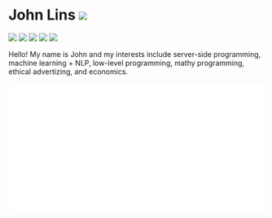 # John Lins <img src="https://github.com/hackclub/assets/blob/main/flag-orpheus-left.png" height="40px"/>
<img src="https://img.shields.io/github/followers/johnlins?style=social"/> <img src="https://komarev.com/ghpvc/?username=JohnLins&color=4ae88f&label=Profile+Views"/> <a href="https://repl.it/@JohnLins"><img src="https://img.shields.io/static/v1?label=&message=Repl&color=lightgray&logo=repl.it&logoColor=white" href="https://repl.it/@JohnLins"/></a> <a href="https://devpost.com/JohnLins"><img src="https://img.shields.io/static/v1?label=&message=Devpost&color=blue&logo=devpost&logoColor=blue"/></a> <a href="https://scrapbook.hackclub.com/JohnLins/"><img src="https://img.shields.io/static/v1?label=&message=Scrapbook&color=purple&logo=hack%20club&logoColor=white"/></a>



Hello! My name is John and my interests include server-side programming, machine learning + NLP, low-level programming, mathy programming, ethical advertizing, and economics.

<!--
<a href="https://angel.co/u/johnlins"><img src="https://angel.co/images/static_pages/logo/AngelList_Black_Victory_Hand.png" height="20px"/></a>
-->
<!--<a href="https://scrapbook.hackclub.com/JohnLins"><img src="hackclubflag.png" height="40px"/></a>-->



<!--

|  **Project** |  **Description** | **Technologies** |
|-|-|-|
|Textify| Textify is a text manipulation platform that allows anyone to create their own custom acronyms on a shared server which get parsed as the actual phrase once the message is sent. Plus a multitude of helpful features. | [![Golang](https://img.shields.io/static/v1?label=&message=Golang&color=00ADD8&logo=go&logoColor=white)]() [![HTML](https://img.shields.io/static/v1?label=&message=HTML&color=E34F26&logo=html5&logoColor=white)]() [![CSS](https://img.shields.io/static/v1?label=&message=CSS&color=1572B6&logo=css3&logoColor=white)]() [![JS](https://img.shields.io/static/v1?label=&message=(some)%20JavaScript&color=F7DF1E&logo=javascript&logoColor=white)]()
|Astra| A mobile app that uses satellite data in conjunction with the users coordinate data to return information about a satellite that orbits above them |[![Golang](https://img.shields.io/static/v1?label=&message=Golang&color=00ADD8&logo=go&logoColor=white)]()
|Line Classifier Neural Network| A Softplus based NN that identifies types of lines |`Theory` `Math` [![Python](https://img.shields.io/static/v1?label=&message=Python&color=3C78A9&logo=python&logoColor=white)]()
|SiteDoctor| NLP based API & Web App for website optimization | [![Golang](https://img.shields.io/static/v1?label=&message=Golang&color=00ADD8&logo=go&logoColor=white)]() [![Flask](https://img.shields.io/static/v1?label=&message=(some)%20Flask&color=black&logo=flask&logoColor=white)]() [![Python](https://img.shields.io/static/v1?label=&message=Python&color=3C78A9&logo=python&logoColor=white)]() [![HTML](https://img.shields.io/static/v1?label=&message=HTML&color=E34F26&logo=html5&logoColor=white)]() [![CSS](https://img.shields.io/static/v1?label=&message=CSS&color=1572B6&logo=css3&logoColor=white)]() [![JS](https://img.shields.io/static/v1?label=&message=(some)%20JavaScript&color=F7DF1E&logo=javascript&logoColor=white)]()
|BlockBumb| Bump the Blue Block and you get rewarded by increasing in size. My first 3D rendered project. | [![C](https://img.shields.io/static/v1?label=&message=C&color=A8B9CC&logo=C&logoColor=white)]() [![Raylib](https://img.shields.io/static/v1?label=&message=Raylib&color=gray&logo=raylib&logoColor=na)]() 
|LAcLib & AVFcLib| I'll write a description later | [![Linear Algebra](https://img.shields.io/static/v1?label=&message=Linear%20Algebra&color=gray&logo=na&logoColor=na)]() [![C](https://img.shields.io/static/v1?label=&message=C&color=A8B9CC&logo=C&logoColor=white)]()
| FallenAI | A pose detection AI built to monitor the old and the weak and send status notifications to their guardians in the case of an emergency. | [![Tensorflow](https://img.shields.io/static/v1?label=&message=Tensorflow&color=orange&logo=tensorflow&logoColor=white)]() [![Golang](https://img.shields.io/static/v1?label=&message=Golang&color=00ADD8&logo=go&logoColor=white)]()
-->

<!--
|  **Events** |  **Description** | **Position/Place** | **Link** | 
|-|-|-|-|
|Space Apps Challenge| Competed in the NASA Space Apps Challenge and became a global nominee by building Astra. A mobile app that uses satellite data in conjunction with the users coordinate data to return information about a satellite that orbits above them. | **`Global Nominee`** `(26,000 Participants) (Only 40 Global Nominees)` | https://2020.spaceappschallenge.org/challenges/connect/orbital-sky/teams/astra/project |  
|Congressional App Challenge| I'll write a description later | `N/A` | N/A |
|Harmony Hacks| I'll write a description later | `One of 3 `**`Honorable Mentions`**` (348 Participants)` | N/A |
|Sigmoid Hacks| Sigmoid Hacks, a student(Hack Club) led, 3-day, International virtual event for high school and college students who come to acquire skills in the field of machine learning through a series of workshops and seminars. | `Lead Organizer` | https://sigmoidhacks.ml, https://sigmoidhacks.devpost.com
|NNSG| Machine Learning Community & Study Group 700+ Members | `Founder` | http://nnsg.ml/ |
|Hack Club| I'll write a description later | `Memeber` > `VC` > **`Co President`** |
| Hack Table | HackTable is a global online hackathon for all students across the globe. Students of all levels of computer science experience ranging from novices to experienced coders can find categories that can challenge them to think critically.  | **`1st Place Winner`**`, Most Advanced Project, & Most Market Ready (342 Participants)` | https://devpost.com/software/fallenai |



-->


<img src="golang.svg" />
	
	




<!--Hi i'm John, I enjoy building serverside software, ML models, and simulation. I take joy in mathy programming and I spend a significant amout of my personal time consuming thought provoking mathematical concepts-->
